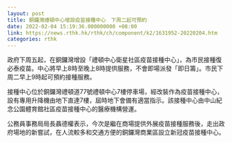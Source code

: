 ```yaml
---
layout: post
title: 銅鑼灣禮頓中心增設疫苗接種中心　下周二起可預約
date: 2022-02-04 15:19:36.000000000 +08:00
link: https://news.rthk.hk/rthk/ch/component/k2/1631952-20220204.htm
categories: rthk
---
```


政府下周五起，在銅鑼灣增設「禮頓中心衛星社區疫苗接種中心」，為市民接種復必泰疫苗。中心將早上8時至晚上8時提供服務，不會即場派發「即日籌」。市民下周二早上9時起可預約接種服務。

接種中心位於銅鑼灣禮頓道77號禮頓中心7樓停車場，經改裝作為疫苗接種中心，設有專用升降機由地下直達7樓，屆時地下會備有適當指示。該接種中心由中山紀念公園體育館社區疫苗接種中心的醫療機構營運。

公務員事務局局長聶德權表示，今次是繼在商場提供外展疫苗接種服務後，走出政府場地的新嘗試，在人流較多和交通方便的銅鑼灣商業區設立新冠疫苗接種中心。

